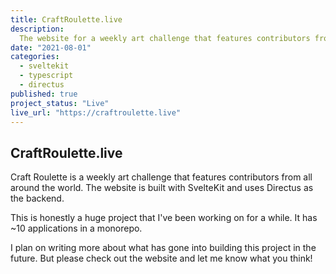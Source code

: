 ```yaml
---
title: CraftRoulette.live
description:
  The website for a weekly art challenge that features contributors from around the world.
date: "2021-08-01"
categories:
  - sveltekit
  - typescript
  - directus
published: true
project_status: "Live"
live_url: "https://craftroulette.live"
---
```


<script lang="ts">
    import ProjectLinks from '$lib/layout/ProjectLinks.svelte';
</script>

<ProjectLinks link="https://craftroulette.live" />

## CraftRoulette.live

Craft Roulette is a weekly art challenge that features contributors from all around the
world. The website is built with SvelteKit and uses Directus as the backend.

This is honestly a huge project that I've been working on for a while. It has ~10
applications in a monorepo.

I plan on writing more about what has gone into building this project in the future. But
please check out the website and let me know what you think!
